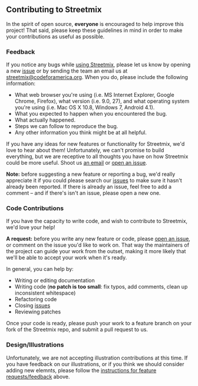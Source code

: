 ## Contributing to Streetmix

In the spirit of open source, **everyone** is encouraged to help
improve this project! That said, please keep these guidelines in mind in
order to make your contributions as useful as possible.

### Feedback

If you notice any bugs while [using Streetmix](http://streetmix.net),
please let us know by opening a new [issue][issues] or by sending the
team an email us at streetmix@codeforamerica.org. When you do, please
include the following information:

- What web browser you're using (i.e. MS Internet Explorer, Google
Chrome, Firefox), what version (i.e. 9.0, 27), and what operating system
you're using (i.e. Mac OS X 10.8, Windows 7, Android 4.1).
- What you expected to happen when you encountered the bug.
- What actually happened.
- Steps we can follow to reproduce the bug.
- Any other information you think might be at all helpful.

If you have any ideas for new features or functionality for Streetmix,
we'd love to hear about them! Unfortunately, we can't promise to build
everything, but we are receptive to all thoughts you have on how 
Streetmix could be more useful. Shoot us [an
email](mailto:streetmix@codeforamerica.org) or [open an issue][].

**Note:** before suggesting a new feature or reporting a bug, we'd
really appreciate it if you could please search our [issues][] to 
make sure it hasn't already been reported. If there is already an issue,
feel free to add a comment – and if there's isn't an issue, please open
a new one.

### Code Contributions

If you have the capacity to write code, and wish to contribute to
Streetmix, we'd love your help! 

**A request:** before you write any new feature or code, please [open an
issue][], or comment on the issue you'd like to work on. That way the
maintainers of the project can guide your work from the outset, making
it more likely that we'll be able to accept your work when it's ready. 

In general, you can help by:
* Writing or editing documentation
* Writing code (**no patch is too small**: fix typos, add comments, clean up
  inconsistent whitespace)
* Refactoring code
* Closing [issues][]
* Reviewing patches

Once your code is ready, please push your work to a feature branch on
your fork of the Streetmix repo, and submit a pull request to us.
 
### Design/Illustrations

Unfortunately, we are not accepting illustration contributions at this
time. If you have feedback on our illustrations, or if you think we
should consider adding new elemnts, please follow the [instructions for
feature requests/feedback](#feedback) above.

[issues]: https://github.com/codeforamerica/streetmix/issues
[open an issue]: https://github.com/codeforamerica/streetmix/issues/new

